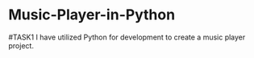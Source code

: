 # Music-Player-in-Python
#TASK1 I have utilized Python for development to create a music player project.
